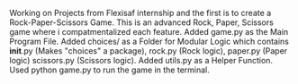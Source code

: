Working on Projects from Flexisaf internship and the first is to create a Rock-Paper-Scissors Game.
This is an advanced Rock, Paper, Scissors game where i compatmentalized each feature.
Added game.py as the Main Program File.
Added choices/ as a Folder for Modular Logic which contains __init__.py (Makes "choices" a package), rock.py (Rock logic), paper.py (Paper logic) scissors.py (Scissors logic).
Added utils.py as a Helper Function.
Used python game.py to run the game in the terminal.
